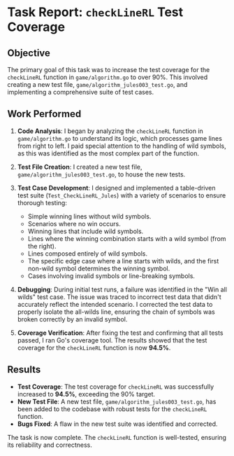 # Task Report: `checkLineRL` Test Coverage

## Objective

The primary goal of this task was to increase the test coverage for the `checkLineRL` function in `game/algorithm.go` to over 90%. This involved creating a new test file, `game/algorithm_jules003_test.go`, and implementing a comprehensive suite of test cases.

## Work Performed

1.  **Code Analysis**: I began by analyzing the `checkLineRL` function in `game/algorithm.go` to understand its logic, which processes game lines from right to left. I paid special attention to the handling of wild symbols, as this was identified as the most complex part of the function.

2.  **Test File Creation**: I created a new test file, `game/algorithm_jules003_test.go`, to house the new tests.

3.  **Test Case Development**: I designed and implemented a table-driven test suite (`Test_CheckLineRL_Jules`) with a variety of scenarios to ensure thorough testing:
    *   Simple winning lines without wild symbols.
    *   Scenarios where no win occurs.
    *   Winning lines that include wild symbols.
    *   Lines where the winning combination starts with a wild symbol (from the right).
    *   Lines composed entirely of wild symbols.
    *   The specific edge case where a line starts with wilds, and the first non-wild symbol determines the winning symbol.
    *   Cases involving invalid symbols or line-breaking symbols.

4.  **Debugging**: During initial test runs, a failure was identified in the "Win all wilds" test case. The issue was traced to incorrect test data that didn't accurately reflect the intended scenario. I corrected the test data to properly isolate the all-wilds line, ensuring the chain of symbols was broken correctly by an invalid symbol.

5.  **Coverage Verification**: After fixing the test and confirming that all tests passed, I ran Go's coverage tool. The results showed that the test coverage for the `checkLineRL` function is now **94.5%**.

## Results

*   **Test Coverage**: The test coverage for `checkLineRL` was successfully increased to **94.5%**, exceeding the 90% target.
*   **New Test File**: A new test file, `game/algorithm_jules003_test.go`, has been added to the codebase with robust tests for the `checkLineRL` function.
*   **Bugs Fixed**: A flaw in the new test suite was identified and corrected.

The task is now complete. The `checkLineRL` function is well-tested, ensuring its reliability and correctness.
